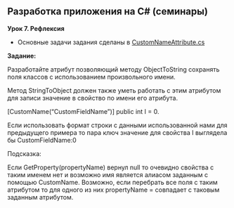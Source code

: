 ## Разработка приложения на C# (семинары)
**Урок 7. Рефлексия**

* Основные задачи задания сделаны в [CustomNameAttribute.cs](https://github.com/ArtBi1/-FamilyTreeCs/blob/main/HW07/CustomNameAttribute.cs)

**Задание:**

Разработайте атрибут позволяющий методу ObjectToString сохранять поля классов с использованием произвольного имени.

Метод StringToObject должен также уметь работать с этим атрибутом для записи значение в свойство по имени его атрибута.

[CustomName(“CustomFieldName”)]
public int I = 0.

Если использовать формат строки с данными использованной нами для предыдущего примера то пара ключ значение для свойства I выглядела бы CustomFieldName:0

Подсказка:

Если GetProperty(propertyName) вернул null то очевидно свойства с таким именем нет и возможно имя является алиасом заданным с помощью CustomName. Возможно, если перебрать все поля с таким атрибутом то для одного из них propertyName = совпадает с таковым заданным атрибутом.